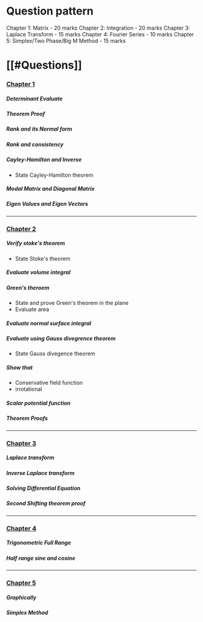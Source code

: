 # Question pattern
Chapter 1: Matrix - 20 marks
Chapter 2: Integration - 20 marks
Chapter 3: Laplace Transform - 15 marks
Chapter 4: Fourier Series - 10 marks
Chapter 5: Simplex/Two Phase/Big M Method - 15 marks 


# [[#Questions]]

### <u>Chapter 1</u>
##### Determinant Evaluate
##### Theorem Proof
##### Rank and its Normal form
##### Rank and consistency
##### Cayley-Hamilton and Inverse
- State Cayley-Hamilton theorem
##### Modal Matrix and Diagonal Matrix
##### Eigen Values and Eigen Vectors
__________________________________________________
### <u>Chapter 2</u>
##### Verify stoke's theorem
- State Stoke's theorem
##### Evaluate volume integral
##### Green's theroem
- State and prove Green's theorem in the plane
- Evaluate area
##### Evaluate normal surface integral 
##### Evaluate using Gauss divegrence theorem
- State Gauss divegence theorem
##### Show that 
- Conservative field function
- irrotational
##### Scalar potential function
##### Theorem Proofs
________________________________________________
### <u>Chapter 3</u>
##### Laplace transform
##### Inverse Laplace transform
##### Solving Differential Equation
##### Second Shifting theorem proof

---------------------------------------------------
### <u>Chapter 4</u>
##### Trigonometric Full Range
##### Half range sine and cosine

---
### <u>Chapter 5</u>
##### Graphically
##### Simplex Method





